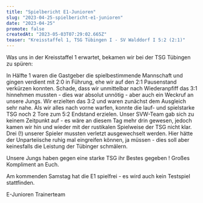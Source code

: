 ```yaml
---
title: "Spielbericht E1-Junioren"
slug: "2023-04-25-spielbericht-e1-junioren"
date: "2023-04-25"
promote: false
createdAt: "2023-05-03T07:29:02.665Z"
teaser: "Kreisstaffel 1, TSG Tübingen I - SV Walddorf I 5:2 (2:1)"
---
```

Was uns in der Kreisstaffel 1 erwartet, bekamen wir bei der TSG Tübingen zu spüren:

In Hälfte 1 waren die Gastgeber die spielbestimmende Mannschaft und gingen verdient mit 2:0 in Führung, ehe wir auf den 2:1 Pausenstand verkürzen konnten. Schade, dass wir unmittelbar nach Wiederanpfiff das 3:1 hinnehmen mussten - dies war absolut unnötig - aber auch ein Weckruf an unsere Jungs. Wir erzielten das 3:2 und waren zunächst dem Ausgleich sehr nahe. Als wir alles nach vorne warfen, konnte die lauf- und spielstarke TSG noch 2 Tore zum 5:2 Endstand erzielen. Unser SVW-Team gab sich zu keinem Zeitpunkt auf - es wäre an diesem Tag mehr drin gewesen, jedoch kamen wir hin und wieder mit der rustikalen Spielweise der TSG nicht klar. Drei (!) unserer Spieler mussten verletzt ausgewechselt werden. Hier hätte der Unparteiische ruhig mal eingreifen können, ja müssen - dies soll aber keinesfalls die Leistung der Tübinger schmälern.

Unsere Jungs haben gegen eine starke TSG ihr Bestes gegeben ! Großes Kompliment an Euch.

Am kommenden Samstag hat die E1 spielfrei - es wird auch kein Testspiel stattfinden.

E-Junioren Trainerteam
